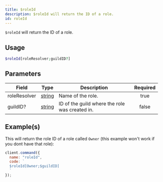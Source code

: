 ```yaml
---
title: $roleId
description: $roleId will return the ID of a role.
id: roleId
---
```


`$roleId` will return the ID of a role.

## Usage

```php
$roleId[roleResolver;guildID?]
```

## Parameters

| Field        | Type                                                                                              | Description                                    | Required |
| ------------ | ------------------------------------------------------------------------------------------------- | ---------------------------------------------- | :------: |
| roleResolver | [string](https://developer.mozilla.org/en-US/docs/Web/JavaScript/Reference/Global_Objects/String) | Name of the role.                              |   true   |
| guildID?     | [string](https://developer.mozilla.org/en-US/docs/Web/JavaScript/Reference/Global_Objects/String) | ID of the guild where the role was created in. |  false   |

## Example(s)

This will return the role ID of a role called `Owner` (this example won't work if you dont have that role):

```javascript
client.command({
  name: "roleId",
  code: `
  $roleId[Owner;$guildID]
  `
});
```
